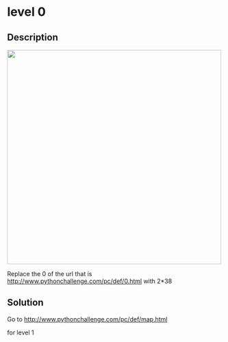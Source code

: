 # level 0 
## Description

<img src="http://www.pythonchallenge.com/pc/def/calc.jpg" width="500px">

<br>

Replace the 0 of the url that is http://www.pythonchallenge.com/pc/def/0.html with 2*38 

## Solution
Go to 
http://www.pythonchallenge.com/pc/def/map.html

for level 1